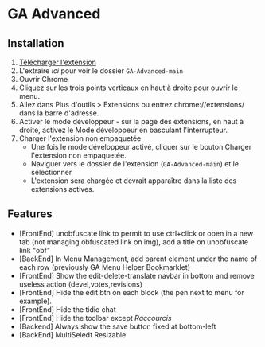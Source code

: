 # GA Advanced

## Installation

1. [Télécharger l'extension](https://codeload.github.com/RobinDev/GA-Advanced/zip/refs/heads/main)
2. L'extraire _ici_ pour voir le dossier `GA-Advanced-main`
3. Ouvrir Chrome
4. Cliquez sur les trois points verticaux en haut à droite pour ouvrir le menu.
5. Allez dans Plus d'outils > Extensions ou entrez chrome://extensions/ dans la barre d'adresse.
6. Activer le mode développeur - sur la page des extensions, en haut à droite, activez le Mode développeur en basculant l'interrupteur.
7. Charger l'extension non empaquetée
   - Une fois le mode développeur activé, cliquer sur le bouton Charger l'extension non empaquetée.
   - Naviguer vers le dossier de l'extension (`GA-Advanced-main`) et le sélectionner
   - L'extension sera chargée et devrait apparaître dans la liste des extensions actives.

## Features

- [FrontEnd] unobfuscate link to permit to use ctrl+click or open in a new tab (not managing obfuscated link on img), add a title on unobfuscate link "obf"
- [BackEnd] In Menu Management, add parent element under the name of each row (previously GA Menu Helper Bookmarklet)
- [FrontEnd] Show the edit-delete-translate navbar in bottom and remove useless action (devel,votes,revisions)
- [FrontEnd] Hide the edit btn on each block (the pen next to menu for example).
- [FrontEnd] Hide the tidio chat
- [FrontEnd] Hide the toolbar except _Raccourcis_
- [Backend] Always show the save button fixed at bottom-left
- [BackEnd] MultiSeledt Resizable
